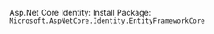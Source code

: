Asp.Net Core Identity:
Install Package:
`Microsoft.AspNetCore.Identity.EntityFrameworkCore`











